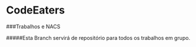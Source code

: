 CodeEaters
==========

###Trabalhos e NACS

#####Esta Branch servirá de repositório para todos os trabalhos em grupo.
